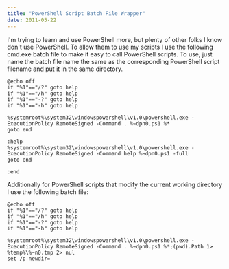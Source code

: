 ```yaml
---
title: "PowerShell Script Batch File Wrapper"
date: 2011-05-22
---
```

<div xmlns="http://www.w3.org/1999/xhtml"><div><p>
    I'm trying to learn and use PowerShell more, but plenty of other folks I know don't use PowerShell. To allow them to use my scripts I use the following cmd.exe batch file to make it easy to call
    PowerShell scripts. To use, just name the batch file name the same as the corresponding PowerShell script filename and put it in the same directory.<br /></p><pre><code>@echo off<br />if "%1"=="/?" goto help<br />if "%1"=="/h" goto help<br />if "%1"=="-?" goto help<br />if "%1"=="-h" goto help<br /><br />%systemroot%\system32\windowspowershell\v1.0\powershell.exe -ExecutionPolicy RemoteSigned -Command . %~dpn0.ps1 %*<br />goto end<br /><br />:help<br />%systemroot%\system32\windowspowershell\v1.0\powershell.exe -ExecutionPolicy RemoteSigned -Command help %~dpn0.ps1 -full<br />goto end<br /><br />:end</code></pre><p>
    Additionally for PowerShell scripts that modify the current working directory I use the following batch file:
  </p><pre><code>@echo off<br />if "%1"=="/?" goto help<br />if "%1"=="/h" goto help<br />if "%1"=="-?" goto help<br />if "%1"=="-h" goto help<br /><br />%systemroot%\system32\windowspowershell\v1.0\powershell.exe -ExecutionPolicy RemoteSigned -Command . %~dpn0.ps1 %*;(pwd).Path 1&gt; %temp%\%~n0.tmp 2&gt; nul<br />set /p newdir=</code></pre></div></div>
